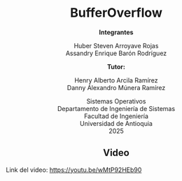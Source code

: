 
<h1 align="center">BufferOverflow</h1>

<p align="center">
  <b>Integrantes</b>
</p>

<p align="center">
  Huber Steven Arroyave Rojas <br>
  Assandry Enrique Barón Rodríguez
</p>

<p align="center">
  <b>Tutor:</b>
</p>

<p align="center">
  Henry Alberto Arcila Ramírez <br>
  Danny Álexandro Múnera Ramírez
<br>
 </p>

 <p align="center">
  Sistemas Operativos <br>
  Departamento de Ingeniería de Sistemas <br>
  Facultad de Ingeniería <br>
  Universidad de Antioquia <br>
  2025
</p>

<h2 align="center">Video</h2>

<p>
  Link del video: <a href="https://youtu.be/wMtP92HEb90">https://youtu.be/wMtP92HEb90</a>
</p>

